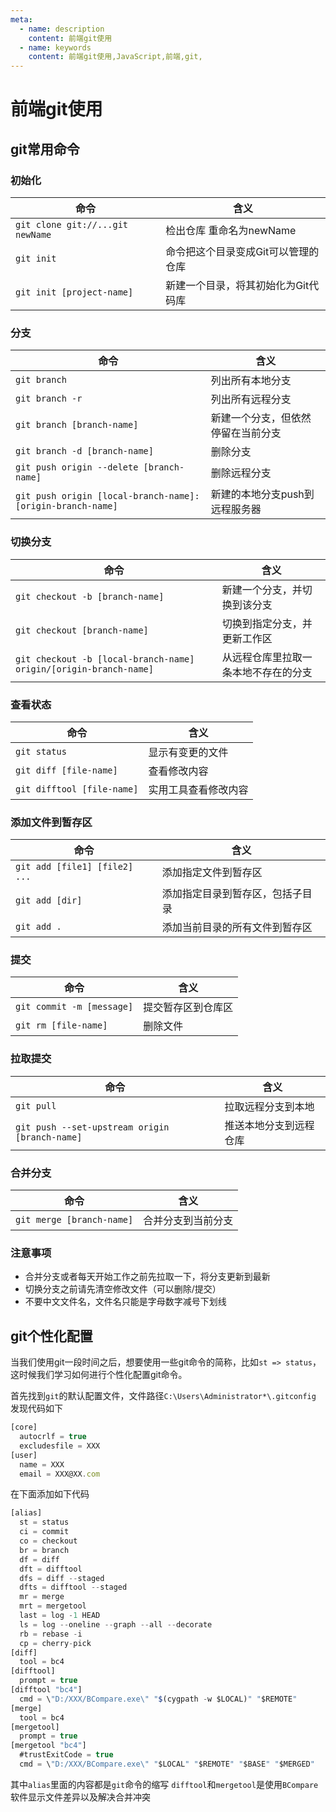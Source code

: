 ```yaml
---
meta:
  - name: description
    content: 前端git使用
  - name: keywords
    content: 前端git使用,JavaScript,前端,git,
---
```

# 前端git使用

## git常用命令

### 初始化

命令|含义
----|------
`git clone git://...git newName`  |    检出仓库 重命名为newName
`git init`     |            命令把这个目录变成Git可以管理的仓库
`git init [project-name]`   |  新建一个目录，将其初始化为Git代码库

### 分支

命令|含义
----|------
`git branch`   |    列出所有本地分支
`git branch -r`      |  列出所有远程分支
`git branch [branch-name]`   |新建一个分支，但依然停留在当前分支
`git branch -d [branch-name]`   |删除分支
`git push origin --delete [branch-name]` | 删除远程分支
`git push origin [local-branch-name]:[origin-branch-name]`            |        新建的本地分支push到远程服务器

### 切换分支

命令|含义
----|------
`git checkout -b [branch-name]`    |  新建一个分支，并切换到该分支
`git checkout [branch-name]`  |   切换到指定分支，并更新工作区
`git checkout -b [local-branch-name] origin/[origin-branch-name]`  |  从远程仓库里拉取一条本地不存在的分支

### 查看状态

命令|含义
----|------
`git status`    |  显示有变更的文件
`git diff [file-name]`  |  查看修改内容
`git difftool [file-name]`  |  实用工具查看修改内容

### 添加文件到暂存区

命令|含义
----|------
`git add [file1] [file2] ...`  |  添加指定文件到暂存区
`git add [dir]`      |  添加指定目录到暂存区，包括子目录
`git add .`              |  添加当前目录的所有文件到暂存区

### 提交

命令|含义
----|------
`git commit -m [message]`  |  提交暂存区到仓库区
`git rm [file-name]`              |       删除文件

### 拉取提交

命令|含义
----|------
`git pull`     |   拉取远程分支到本地
`git push --set-upstream origin [branch-name]`  |        推送本地分支到远程仓库

### 合并分支

命令|含义
----|------
`git merge [branch-name]`  |     合并分支到当前分支

### 注意事项

+ 合并分支或者每天开始工作之前先拉取一下，将分支更新到最新
+ 切换分支之前请先清空修改文件（可以删除/提交）
+ 不要中文文件名，文件名只能是字母数字减号下划线

## git个性化配置

当我们使用git一段时间之后，想要使用一些git命令的简称，比如`st => status`，这时候我们学习如何进行个性化配置git命令。

首先找到`git`的默认配置文件，文件路径`C:\Users\Administrator*\.gitconfig`
发现代码如下

```js
[core]
  autocrlf = true
  excludesfile = XXX
[user]
  name = XXX
  email = XXX@XX.com
```

在下面添加如下代码

```js
[alias]
  st = status
  ci = commit
  co = checkout
  br = branch
  df = diff
  dft = difftool
  dfs = diff --staged
  dfts = difftool --staged
  mr = merge
  mrt = mergetool
  last = log -1 HEAD
  ls = log --oneline --graph --all --decorate
  rb = rebase -i
  cp = cherry-pick
[diff]
  tool = bc4
[difftool]
  prompt = true
[difftool "bc4"]
  cmd = \"D:/XXX/BCompare.exe\" "$(cygpath -w $LOCAL)" "$REMOTE"
[merge]
  tool = bc4
[mergetool]
  prompt = true
[mergetool "bc4"]
  #trustExitCode = true
  cmd = \"D:/XXX/BCompare.exe\" "$LOCAL" "$REMOTE" "$BASE" "$MERGED"
```

其中`alias`里面的内容都是`git`命令的缩写
`difftool`和`mergetool`是使用`BCompare`软件显示文件差异以及解决合并冲突
